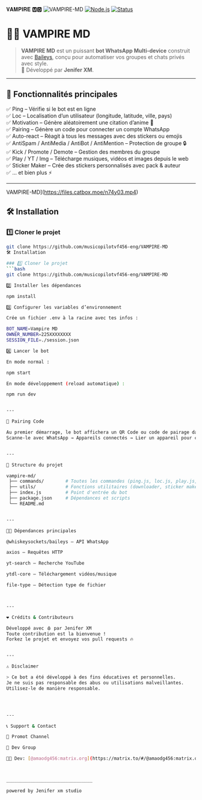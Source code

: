 𝐕𝐀𝐌𝐏𝐈𝐑𝐄 🅼︎🅳︎
![VAMPIRE-MD](https://files.catbox.moe/jvuqi0.jpg)
[![Node.js](https://img.shields.io/badge/Node.js->=18.0.0-green?logo=node.js&logoColor=white)](https://nodejs.org/) 
[![Status](https://img.shields.io/badge/Status-Online-brightgreen)]()
# 🧛‍♂️ VAMPIRE MD  

> **VAMPIRE MD** est un puissant **bot WhatsApp Multi-device** construit avec [Baileys](https://github.com/WhiskeySockets/Baileys), conçu pour automatiser vos groupes et chats privés avec style.  
> 🎯 Développé par **Jenifer XM**.

---

## 🚀 Fonctionnalités principales

✅ Ping – Vérifie si le bot est en ligne  
✅ Loc – Localisation d’un utilisateur (longitude, latitude, ville, pays)  
✅ Motivation – Génère aléatoirement une citation d’anime 🏯  
✅ Pairing – Génère un code pour connecter un compte WhatsApp  
✅ Auto-react – Réagit à tous les messages avec des stickers ou emojis  
✅ AntiSpam / AntiMedia / AntiBot / AntiMention – Protection de groupe 🔒  
✅ Kick / Promote / Demote – Gestion des membres du groupe  
✅ Play / YT / Img – Télécharge musiques, vidéos et images depuis le web  
✅ Sticker Maker – Crée des stickers personnalisés avec pack & auteur  
✅ … et bien plus ⚡

---

VAMPIRE-MD](https://files.catbox.moe/n74y03.mp4)
## 🛠 Installation

### 1️⃣ Cloner le projet
```bash
git clone https://github.com/musicopilotvf456-eng/VAMPIRE-MD
🛠 Installation

### 1️⃣ Cloner le projet
```bash
git clone https://github.com/musicopilotvf456-eng/VAMPIRE-MD

2️⃣ Installer les dépendances

npm install

3️⃣ Configurer les variables d’environnement

Crée un fichier .env à la racine avec tes infos :

BOT_NAME=Vampire MD
OWNER_NUMBER=225XXXXXXXX
SESSION_FILE=./session.json

4️⃣ Lancer le bot

En mode normal :

npm start

En mode développement (reload automatique) :

npm run dev


---

🔑 Pairing Code

Au premier démarrage, le bot affichera un QR Code ou code de pairage dans ton terminal.
Scanne-le avec WhatsApp → Appareils connectés → Lier un appareil pour connecter ton compte.


---

📂 Structure du projet

vampire-md/
 ├── commands/        # Toutes les commandes (ping.js, loc.js, play.js, etc.)
 ├── utils/           # Fonctions utilitaires (downloader, sticker maker, etc.)
 ├── index.js         # Point d'entrée du bot
 ├── package.json     # Dépendances et scripts
 └── README.md


---

🧑‍💻 Dépendances principales

@whiskeysockets/baileys – API WhatsApp

axios – Requêtes HTTP

yt-search – Recherche YouTube

ytdl-core – Téléchargement vidéos/musique

file-type – Détection type de fichier



---

❤️ Crédits & Contributeurs

Développé avec 🩸 par Jenifer XM
Toute contribution est la bienvenue !
Forkez le projet et envoyez vos pull requests 🔥


---

⚠️ Disclaimer

> Ce bot a été développé à des fins éducatives et personnelles.
Je ne suis pas responsable des abus ou utilisations malveillantes.
Utilisez-le de manière responsable.




---

📞 Support & Contact

📌 Promot Channel

📌 Dev Group

👩‍💻 Dev: [@amaodg456:matrix.org](https://matrix.to/#/@amaodg456:matrix.org)  



________________________________

powered by Jenifer xm studio 
